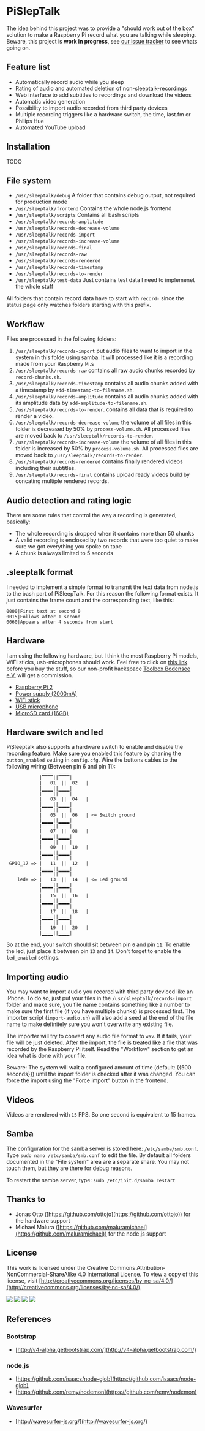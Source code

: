 # PiSlepTalk

The idea behind this project was to provide a "should work out of the box" solution to make a Raspberry Pi record what you are talking while sleeping.
Beware, this project is **work in progress**, see [our issue tracker](https://github.com/blaues0cke/PiSleepTalk/issues) to see whats going on.

## Feature list

* Automatically record audio while you sleep
* Rating of audio and automated deletion of non-sleeptalk-recordings
* Web interface to add subtitles to recordings and download the videos
* Automatic video generation
* Possibility to import audio recorded from third party devices
* Multiple recording triggers like a hardware switch, the time, last.fm or Philips Hue
* Automated YouTube upload

## Installation

TODO

## File system

* `/usr/sleeptalk/debug` A folder that contains debug output, not required for production mode
* `/usr/sleeptalk/frontend` Contains the whole node.js frontend
* `/usr/sleeptalk/scripts` Contains all bash scripts
* `/usr/sleeptalk/records-amplitude`
* `/usr/sleeptalk/records-decrease-volume`
* `/usr/sleeptalk/records-import`
* `/usr/sleeptalk/records-increase-volume`
* `/usr/sleeptalk/records-final`
* `/usr/sleeptalk/records-raw`
* `/usr/sleeptalk/records-rendered`
* `/usr/sleeptalk/records-timestamp`
* `/usr/sleeptalk/records-to-render`
* `/usr/sleeptalk/test-data` Just contains test data I need to implemenet the whole stuff

All folders that contain record data have to start with `record-` since the status page only watches folders starting with this prefix.

## Workflow

Files are processed in the following folders:
 
1. `/usr/sleeptalk/records-import` put audio files to want to import in the system in this folde using samba. It will processed like it is a recording made from your Raspberry Pi.s
2. `/usr/sleeptalk/records-raw` contains all raw audio chunks recorded by `record-chunks.sh`.
3. `/usr/sleeptalk/records-timestamp` contains all audio chunks added with a timestamp by `add-timestamp-to-filename.sh`.
4. `/usr/sleeptalk/records-amplitude` contains all audio chunks added with its amplitude data by `add-amplitude-to-filename.sh`.
5. `/usr/sleeptalk/records-to-render`. contains all data that is required to render a video.
6. `/usr/sleeptalk/records-decrease-volume` the volume of all files in this folder is decreased by 50% by `process-volume.sh`. All processed files are moved back to `/usr/sleeptalk/records-to-render`.
7. `/usr/sleeptalk/records-increase-volume` the volume of all files in this folder is increased by 50% by `process-volume.sh`. All processed files are moved back to `/usr/sleeptalk/records-to-render`.
8. `/usr/sleeptalk/records-rendered` contains finally rendered videos including their subtitles.
9. `/usr/sleeptalk/records-final` contains upload ready videos build by concating multiple rendered records.

## Audio detection and rating logic

There are some rules that control the way a recording is generated, basically:

* The whole recording is dropped when it contains more than 50 chunks
* A valid recording is enclosed by two records that were too quiet to make sure we got everything you spoke on tape
* A chunk is always limited to 5 seconds

## .sleeptalk format

I needed to implement a simple format to transmit the text data from node.js to the bash part of PiSleepTalk.
For this reason the following format exists. It just contains the frame count and the corresponding text, like this:

	0000|First text at second 0
	0015|Follows after 1 second
	0060|Appears after 4 seconds from start

## Hardware

I am using the following hardware, but I think the most Raspberry Pi models, WiFi sticks, usb-microphones should work. Feel free to click on [this link](https://einkaufen.gooding.de/toolbox-bodensee-e-v-33513) before you buy the stuff, so our non-profit hackspace [Toolbox Bodensee e.V.](http://toolbox-bodensee.de) will get a commission.

* [Raspberry Pi 2](http://www.amazon.de/gp/product/B00T2U7R7I)
* [Power supply (2000mA)](http://www.amazon.de/gp/product/B00FA2V318)
* [WiFi stick](http://www.amazon.de/gp/product/B003MTTJOY)
* [USB microphone](http://www.amazon.de/gp/product/B00N1YMO9W)
* [MicroSD card (16GB)](http://www.amazon.de/gp/product/B007XZL7PC)

## Hardware switch and led

PiSleeptalk also supports a hardware switch to enable and disable the recording feature. Make sure you enabled this feature by chaning the `button_enabled` setting in `config.cfg`. Wire the buttons cables to the following wiring (Between pin 6 and pin 11):

				|▔▔▔▔||▔▔▔▔|
				|   01  ||  02   |
				|▁▁▁▁||▁▁▁▁|
				|▔▔▔▔||▔▔▔▔|
				|   03  ||  04   |
				|▁▁▁▁||▁▁▁▁|
				|▔▔▔▔||▔▔▔▔|
				|   05  ||  06   | <= Switch ground
				|▁▁▁▁||▁▁▁▁|
				|▔▔▔▔||▔▔▔▔|
				|   07  ||  08   |
				|▁▁▁▁||▁▁▁▁|
				|▔▔▔▔||▔▔▔▔|
				|   09  ||  10   |
				|▁▁▁▁||▁▁▁▁|
				|▔▔▔▔||▔▔▔▔|
	 GPIO_17 => |   11  ||  12   |
				|▁▁▁▁||▁▁▁▁|
				|▔▔▔▔||▔▔▔▔|
		led+ =>	|   13  ||  14   | <= Led ground
				|▁▁▁▁||▁▁▁▁|
				|▔▔▔▔||▔▔▔▔|
				|   15  ||  16   |
				|▁▁▁▁||▁▁▁▁|
				|▔▔▔▔||▔▔▔▔|
				|   17  ||  18   |
				|▁▁▁▁||▁▁▁▁|
				|▔▔▔▔||▔▔▔▔|
				|   19  ||  20   |
				|▁▁▁▁||▁▁▁▁|


So at the end, your switch should sit between pin `6` and pin `11`. To enable the led, just place it between pin `13` and `14`. Don't forget to enable the `led_enabled` settings.

## Importing audio

You may want to import audio you recored with third party deviced like an iPhone. To do so, just put your files in the `/usr/sleeptalk/records-import` folder and make sure, you file name contains something like a number to make sure the first file (if you have multiple chunks) is processed first. The importer script (`import-audio.sh`) will also add a seed at the end of the file name to make definitely sure you won't overwrite any existing file.

The importer will try to convert any audio file format to `wav`. If it fails, your file will be just deleted. After the import, the file is treated like a file that was recorded by the Raspberry Pi itself. Read the "Workflow" section to get an idea what is done with your file.

Beware: The system will wait a configured amount of time (default: {{500 seconds}}) until the import folder is checked after it was changed. You can force the import using the "Force import" button in the frontend.

## Videos

Videos are rendered with `15` FPS. So one second is equivalent to 15 frames.

## Samba

The configuration for the samba server is stored here: `/etc/samba/smb.conf`. Type `sudo nano /etc/samba/smb.conf` to edit the file.
By default all folders documented in the "File system" area are a separate share. You may not touch them, but they are there for debug reasons.

To restart the samba server, type: `sudo /etc/init.d/samba restart`

## Thanks to

* Jonas Otto ([https://github.com/ottojo](https://github.com/ottojo)) for the hardware support
* Michael Malura ([https://github.com/maluramichael](https://github.com/maluramichael)) for the node.js support

## License

This work is licensed under the Creative Commons Attribution-NonCommercial-ShareAlike 4.0 International License. To view a copy of this license, visit [http://creativecommons.org/licenses/by-nc-sa/4.0/](http://creativecommons.org/licenses/by-nc-sa/4.0/).

![](http://creativecommons.org/wp-content/themes/creativecommons.org/images/chooser_cc.png)
![](http://creativecommons.org/wp-content/themes/creativecommons.org/images/chooser_by.png)
![](http://creativecommons.org/wp-content/themes/creativecommons.org/images/chooser_nc.png)
![](http://creativecommons.org/wp-content/themes/creativecommons.org/images/chooser_sa.png)

## References

### Bootstrap

* [http://v4-alpha.getbootstrap.com/](http://v4-alpha.getbootstrap.com/)

### node.js

* [https://github.com/isaacs/node-glob](https://github.com/isaacs/node-glob)
* [https://github.com/remy/nodemon](https://github.com/remy/nodemon)

### Wavesurfer

* [http://wavesurfer-js.org/](http://wavesurfer-js.org/)
